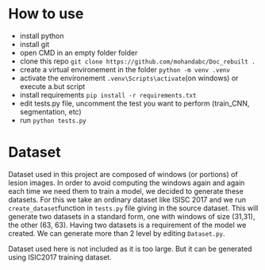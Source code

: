 # How to use
- install python
- install git
- open CMD in an empty folder folder
- clone this repo `git clone https://github.com/mohandabc/Doc_rebuilt .`
- create a virtual environement in the folder `python -m venv .venv`
- activate the environement `.venv\Scripts\activate`(on windows) or execute a.but script
- install requirements `pip install -r requirements.txt`
- edit tests.py file, uncomment the test you want to perform (train_CNN, segmentation, etc)
- run `python tests.py`

# Dataset
Dataset used in this project are composed of windows (or portions) of lesion images. In order to avoid computing the windows again and again each time we need them to train a model, we decided to generate these datasets. For this we take an ordinary dataset like ISISC 2017 and we run `create_dataset`function in `tests.py` file giving in the source dataset. This will generate two datasets in a standard form, one with windows of size (31,31), the other (63, 63). Having two datasets is a requirement of the model we created. We can generate more than 2 level by editing `Dataset.py`.

Dataset used here is not included as it is too large. But it can be generated using ISIC2017 training dataset.
